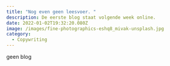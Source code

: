 ```yaml
---
title: "Nog even geen leesvoer. "
description: De eerste blog staat volgende week online.
date: 2022-01-02T19:32:20.080Z
image: /images/fine-photographics-eshq8_mivak-unsplash.jpg
category:
  - Copywriting
---
```

geen blog